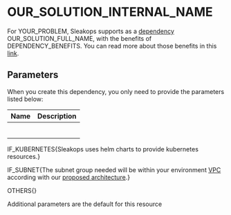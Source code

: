 # OUR_SOLUTION_INTERNAL_NAME

For YOUR_PROBLEM, Sleakops supports as a [dependency](./dependency.md) OUR_SOLUTION_FULL_NAME, with the benefits of DEPENDENCY_BENEFITS. You can read more about those benefits in this [link](BENEFITS_LINK).

## Parameters

When you create this dependency, you only need to provide the parameters listed below:

| Name | Description |
| ---- | ----------- |
|      |             |
|      |             |
|      |             |
|      |             |
|      |             |
|      |             |

IF_KUBERNETES{Sleakops uses helm charts to provide kubernetes resources.}

IF_SUBNET{The subnet group needed will be within your environment [VPC](vpc.md) according with our [proposed architecture](architecture.md).}

OTHERS{}

Additional parameters are the default for this resource
